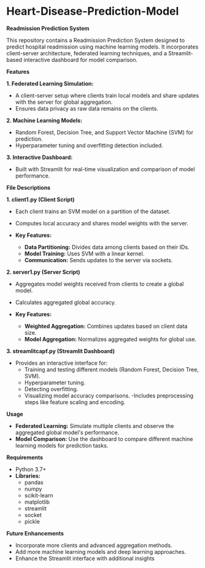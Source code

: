 # Heart-Disease-Prediction-Model

**Readmission Prediction System**

This repository contains a Readmission Prediction System designed to predict hospital readmission using machine learning models. It incorporates client-server architecture, federated learning techniques, and a Streamlit-based interactive dashboard for model comparison.

**Features**

**1. Federated Learning Simulation:**

- A client-server setup where clients train local models and share updates with the server for global aggregation.
- Ensures data privacy as raw data remains on the clients.

**2. Machine Learning Models:**

- Random Forest, Decision Tree, and Support Vector Machine (SVM) for prediction.
- Hyperparameter tuning and overfitting detection included.

**3. Interactive Dashboard:**

- Built with Streamlit for real-time visualization and comparison of model performance.

**File Descriptions**

**1. client1.py (Client Script)**
- Each client trains an SVM model on a partition of the dataset.
- Computes local accuracy and shares model weights with the server.
  
- **Key Features:**
  - **Data Partitioning:** Divides data among clients based on their IDs.
  - **Model Training:** Uses SVM with a linear kernel.
  - **Communication:** Sends updates to the server via sockets.
  
**2. server1.py (Server Script)**
- Aggregates model weights received from clients to create a global model.
- Calculates aggregated global accuracy.
  
- **Key Features:**
  - **Weighted Aggregation:** Combines updates based on client data size.
  - **Model Aggregation:** Normalizes aggregated weights for global use.

**3. streamlitcapf.py (Streamlit Dashboard)**
- Provides an interactive interface for:
    - Training and testing different models (Random Forest, Decision Tree, SVM).
    - Hyperparameter tuning.
    - Detecting overfitting.
    - Visualizing model accuracy comparisons.
-Includes preprocessing steps like feature scaling and encoding.

**Usage**
- **Federated Learning:** Simulate multiple clients and observe the aggregated global model's performance.
- **Model Comparison:** Use the dashboard to compare different machine learning models for prediction tasks.

**Requirements**
- Python 3.7+
- **Libraries:**
    - pandas
    - numpy
    - scikit-learn
    - matplotlib
    - streamlit
    - socket
    - pickle

**Future Enhancements**
- Incorporate more clients and advanced aggregation methods.
- Add more machine learning models and deep learning approaches.
- Enhance the Streamlit interface with additional insights

